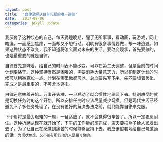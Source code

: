 ```yaml
---
layout: post
title:  "自律是解决目前问题的唯一途径"
date:   2017-08-06
categories: jekyll update
---
```

我厌倦了这种状态的自己，每天晚睡晚期，醒了无所事事，看动画，玩游戏，网上瞎逛。一面感到焦虑，一面却又不想行动。明明有很多事情要做，却一味逃避。如果这种状态不改变，我不知道将怎么面对未来的生活。要改变现状，首先要做的，也是最重要的就是自律。

自律首先意味着，给自己的时间表不能改变。可以在第二天调整，但是当前的时间计划要恪守。这种坚持当然是困难的，需要消耗大量意志力，所以在制定计划的时候可以稍微宽松一点。计划在哪里做都可以，总之要先写下来。先不要想着优化，完成才是最重要的，不可舍本逐末。

自律还意味着开始。万事开头难，一旦启动了就会惯性地继续下去。特别难受的就是切换任务时的这个开始。所以安排任务时应该尽量减少切换。但是现代生活已经避免不了多任务处理了。在没有更好的解决办法之前，就只能靠自律来克服。

下个周将是最为艰难的一周，一旦适应了，就不会觉得很辛苦了。所以一定要忍耐住。这种折磨从现在就开始了，下午的工作量必须完成，进天要把单子给人家发出去了。为了让自己在感觉到痛苦的时候能够坚持下去，我应该俗套地给自己句激励的话：`为现状焦虑，又不能有所行动的人是最可怜的。`

